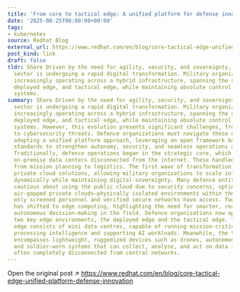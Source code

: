 ```yaml
---
title: 'From core to tactical edge: A unified platform for defense innovation'
date: '2025-08-25T00:00:00+00:00'
tags:
- kubernetes
source: Redhat Blog
external_url: https://www.redhat.com/en/blog/core-tactical-edge-unified-platform-defense-innovation
post_kind: link
draft: false
tldr: Share Driven by the need for agility, security, and sovereignty, the defence
  sector is undergoing a rapid digital transformation. Military organizations are
  increasingly operating across a hybrid infrastructure, spanning the strategic core,
  deployed edge, and tactical edge, while maintaining absolute control over their
  systems.
summary: Share Driven by the need for agility, security, and sovereignty, the defence
  sector is undergoing a rapid digital transformation. Military organizations are
  increasingly operating across a hybrid infrastructure, spanning the strategic core,
  deployed edge, and tactical edge, while maintaining absolute control over their
  systems. However, this evolution presents significant challenges, from siloed technologies
  to cybersecurity threats. Defence organizations must navigate these obstacles by
  adopting a unified platform approach, leveraging an open framework based on open
  standards to strengthen autonomy, security, and seamless operations across all environments.
  Traditionally, defence operations began in the strategic core, which were large,
  on-premise data centers disconnected from the internet. These handled everything
  from mission planning to logistics. The first wave of transformation introduced
  private cloud solutions, allowing military organizations to scale infrastructure
  dynamically while maintaining digital sovereignty. Many defence entities remain
  cautious about using the public cloud due to security concerns, opting instead for
  air-gapped private clouds—physically isolated environments within their facilities—so
  only screened personnel and verified secure networks have access. Today, the focus
  has shifted to edge computing, highlighting the need for smarter, real-time, and
  autonomous decision-making in the field. Defence organizations now operate across
  two key edge environments, the deployed edge and the tactical edge. The deployed
  edge consists of mini data centres, capable of running mission-critical applications,
  processing intelligence and supporting AI workloads. Meanwhile, the tactical edge
  encompasses lightweight, ruggedized devices such as drones, autonomous vehicles,
  and soldier-worn systems that can collect, analyse, and act on data in real time,
  often completely disconnected from central networks.
---
```

Open the original post ↗ https://www.redhat.com/en/blog/core-tactical-edge-unified-platform-defense-innovation
